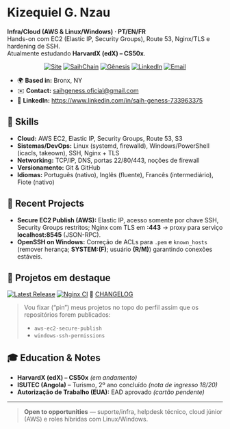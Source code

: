 # Kizequiel G. Nzau

**Infra/Cloud (AWS & Linux/Windows) · PT/EN/FR**  
Hands-on com EC2 (Elastic IP, Security Groups), Route 53, Nginx/TLS e hardening de SSH.  
Atualmente estudando **HarvardX (edX) – CS50x**.
<p align="center">
  <a href="https://saihgeness.com"><img alt="Site" src="https://img.shields.io/badge/Site-saihgeness.com-0aa4d4?logo=google-chrome&logoColor=white"></a>
  <a href="https://saihchain.saihgeness.com"><img alt="SaihChain" src="https://img.shields.io/badge/SaihChain-saihchain.saihgeness.com-22c55e?logo=linux&logoColor=white"></a>
  <a href="https://genesis.saihgeness.com"><img alt="Gênesis" src="https://img.shields.io/badge/Gênesis-genesis.saihgeness.com-f97316?logo=rocket&logoColor=white"></a>
  <a href="https://www.linkedin.com/in/saih-geness-733963375"><img alt="LinkedIn" src="https://img.shields.io/badge/LinkedIn-saih--geness--733963375-0A66C2?logo=linkedin&logoColor=white"></a>
  <a href="mailto:saihgeness.oficial@gmail.com"><img alt="Email" src="https://img.shields.io/badge/Email-saihgeness.oficial%40gmail.com-EA4335?logo=gmail&logoColor=white"></a>
</p>

- 🌍 **Based in:** Bronx, NY  
- ✉️ **Contact:** saihgeness.oficial@gmail.com  
- 🔗 **LinkedIn:** https://www.linkedin.com/in/saih-geness-733963375


## 🧰 Skills
- **Cloud:** AWS EC2, Elastic IP, Security Groups, Route 53, S3  
- **Sistemas/DevOps:** Linux (systemd, firewalld), Windows/PowerShell (icacls, takeown), SSH, Nginx + TLS  
- **Networking:** TCP/IP, DNS, portas 22/80/443, noções de firewall  
- **Versionamento:** Git & GitHub  
- **Idiomas:** Português (nativo), Inglês (fluente), Francês (intermediário), Fiote (nativo)

## 🚀 Recent Projects
- **Secure EC2 Publish (AWS):** Elastic IP, acesso somente por chave SSH, Security Groups restritos; Nginx com TLS em **:443** → proxy para serviço **localhost:8545** (JSON-RPC).  
- **OpenSSH on Windows:** Correção de ACLs para `.pem` e `known_hosts` (remover herança; **SYSTEM:(F)**; usuário **(R/M)**) garantindo conexões estáveis.

## 🚀 Projetos em destaque

<!-- aws-ec2-secure-publish -->
[![Latest Release](https://img.shields.io/github/v/release/saihgenessofficial-coder/aws-ec2-secure-publish?include_prereleases&label=aws-ec2-secure-publish)](https://github.com/saihgenessofficial-coder/aws-ec2-secure-publish/releases)
[![Nginx CI](https://github.com/saihgenessofficial-coder/aws-ec2-secure-publish/actions/workflows/nginx-ci.yml/badge.svg)](https://github.com/saihgenessofficial-coder/aws-ec2-secure-publish/actions/workflows/nginx-ci.yml)
📜 [CHANGELOG](https://github.com/saihgenessofficial-coder/aws-ec2-secure-publish/blob/main/CHANGELOG.md)


> Vou fixar (“pin”) meus projetos no topo do perfil assim que os repositórios forem publicados:
> - `aws-ec2-secure-publish`  
> - `windows-ssh-permissions`

## 🎓 Education & Notes
- **HarvardX (edX) – CS50x** *(em andamento)*  
- **ISUTEC (Angola)** – Turismo, 2º ano concluído *(nota de ingresso 18/20)*  
- **Autorização de Trabalho (EUA):** EAD aprovado *(cartão pendente)*

---

> **Open to opportunities** — suporte/infra, helpdesk técnico, cloud júnior (AWS) e roles híbridas com Linux/Windows.
